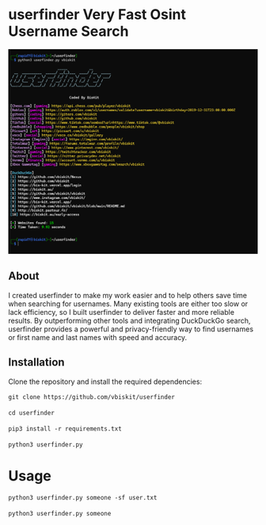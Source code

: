 # userfinder Very Fast Osint Username Search 
![Screenshot](logo.png)
## About  

I created userfinder to make my work easier and to help others save time when searching for usernames. Many existing tools are either too slow or lack efficiency, so I built userfinder to deliver faster and more reliable results. By outperforming other tools and integrating DuckDuckGo search, userfinder provides a powerful and privacy-friendly way to find usernames or first name and last names with speed and accuracy. 

## Installation  

Clone the repository and install the required dependencies:  
```
git clone https://github.com/vbiskit/userfinder

cd userfinder

pip3 install -r requirements.txt

python3 userfinder.py

```
# Usage
```
python3 userfinder.py someone -sf user.txt

python3 userfinder.py someone 

